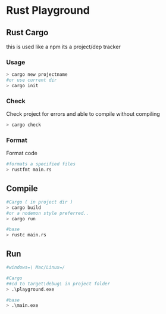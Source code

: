 # Rust Playground


## Rust Cargo
this is used like a npm its a project/dep tracker

### Usage
```bash
> cargo new projectname
#or use current dir
> cargo init
```

### Check
Check project for errors and able to compile without compiling
```bash
> cargo check
```
### Format
Format code
```bash
#formats a specified files
> rustfmt main.rs
```
## Compile
```bash
#Cargo ( in project dir )
> cargo build 
#or a nodemon style preferred..
> cargo run

#base
> rustc main.rs
```

## Run
```bash
#windows=\ Mac/Linux=/

#Cargo
##cd to target\debug\ in project folder
> .\playground.exe

#base
> .\main.exe

```
